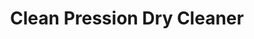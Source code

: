 ---
title: "Clean Pression Dry Cleaner"
url: /carthage/clean-pression-dry-cleaner/
shop: laundry
---